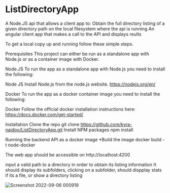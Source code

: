 # ListDirectoryApp

A Node.JS api that allows a client app to: 
  Obtain the full directory listing of a given directory path on the local filesystem where the api is running
An angular client app that makes a call to the API and displays reults


To get a local copy up and running follow these simple steps.

Prerequisites
This project can either be run as a standalone app with Node.js or as a container image with Docker.

Node.JS
To run the app as a standalone app with Node.js you need to install the following:

Node JS Install Node.js from the node.js website. https://nodejs.org/en/

Docker
To run the app as a docker container image you need to install the following:

Docker Follow the official docker installation instructions here: https://docs.docker.com/get-started/


Installation
Clone the repo
git clone https://github.com/kyra-naidoo/ListDirectoryApp.git
Install NPM packages
npm install 


Running the backend API as a docker image
*Build the image
docker build -t node-docker

The web app should  be accessible on http://localhost:4200

 input a valid path to a directory in order to obtain its listing information
 It should display its subfolders, clicking on a subfolder, should dispplay stats if its a file, or show a directory listing
 
 ![Screenshot 2022-09-06 000919](https://user-images.githubusercontent.com/82475191/188516436-b31ea8f3-2312-4a4c-bce1-0af50b5c10cc.jpg)
 


